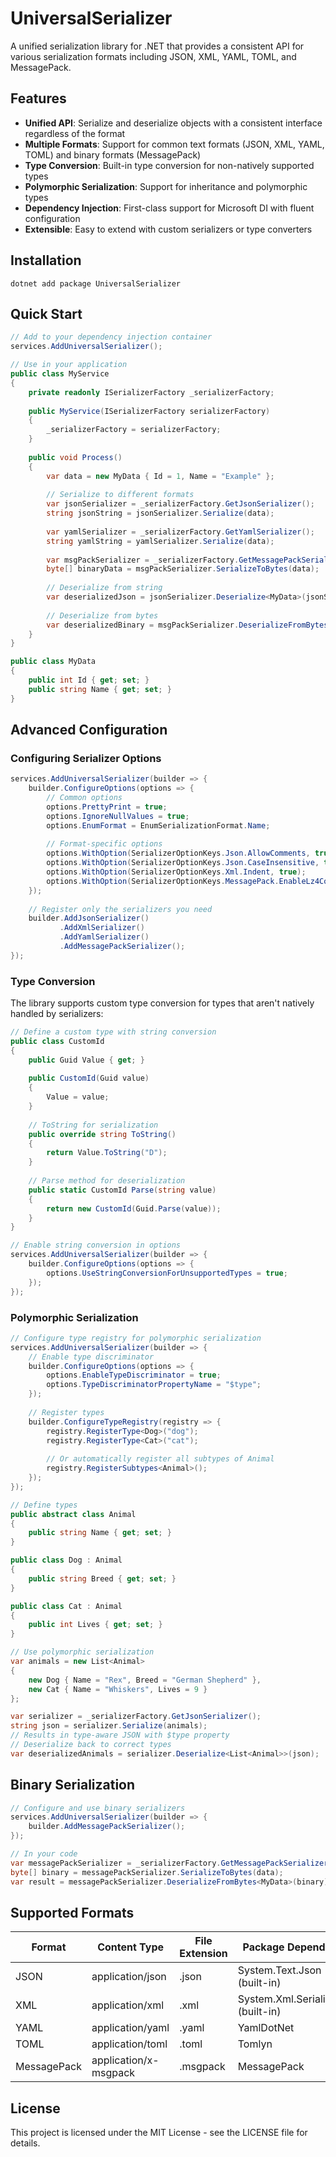 # UniversalSerializer

A unified serialization library for .NET that provides a consistent API for various serialization formats including JSON, XML, YAML, TOML, and MessagePack.

## Features

- **Unified API**: Serialize and deserialize objects with a consistent interface regardless of the format
- **Multiple Formats**: Support for common text formats (JSON, XML, YAML, TOML) and binary formats (MessagePack)
- **Type Conversion**: Built-in type conversion for non-natively supported types
- **Polymorphic Serialization**: Support for inheritance and polymorphic types
- **Dependency Injection**: First-class support for Microsoft DI with fluent configuration
- **Extensible**: Easy to extend with custom serializers or type converters

## Installation

```shell
dotnet add package UniversalSerializer
```

## Quick Start

```csharp
// Add to your dependency injection container
services.AddUniversalSerializer();

// Use in your application
public class MyService
{
    private readonly ISerializerFactory _serializerFactory;
    
    public MyService(ISerializerFactory serializerFactory)
    {
        _serializerFactory = serializerFactory;
    }
    
    public void Process()
    {
        var data = new MyData { Id = 1, Name = "Example" };
        
        // Serialize to different formats
        var jsonSerializer = _serializerFactory.GetJsonSerializer();
        string jsonString = jsonSerializer.Serialize(data);
        
        var yamlSerializer = _serializerFactory.GetYamlSerializer();
        string yamlString = yamlSerializer.Serialize(data);
        
        var msgPackSerializer = _serializerFactory.GetMessagePackSerializer();
        byte[] binaryData = msgPackSerializer.SerializeToBytes(data);
        
        // Deserialize from string
        var deserializedJson = jsonSerializer.Deserialize<MyData>(jsonString);
        
        // Deserialize from bytes
        var deserializedBinary = msgPackSerializer.DeserializeFromBytes<MyData>(binaryData);
    }
}

public class MyData
{
    public int Id { get; set; }
    public string Name { get; set; }
}
```

## Advanced Configuration

### Configuring Serializer Options

```csharp
services.AddUniversalSerializer(builder => {
    builder.ConfigureOptions(options => {
        // Common options
        options.PrettyPrint = true;
        options.IgnoreNullValues = true;
        options.EnumFormat = EnumSerializationFormat.Name;
        
        // Format-specific options
        options.WithOption(SerializerOptionKeys.Json.AllowComments, true);
        options.WithOption(SerializerOptionKeys.Json.CaseInsensitive, true);
        options.WithOption(SerializerOptionKeys.Xml.Indent, true);
        options.WithOption(SerializerOptionKeys.MessagePack.EnableLz4Compression, true);
    });
    
    // Register only the serializers you need
    builder.AddJsonSerializer()
           .AddXmlSerializer()
           .AddYamlSerializer()
           .AddMessagePackSerializer();
});
```

### Type Conversion

The library supports custom type conversion for types that aren't natively handled by serializers:

```csharp
// Define a custom type with string conversion
public class CustomId
{
    public Guid Value { get; }
    
    public CustomId(Guid value)
    {
        Value = value;
    }
    
    // ToString for serialization
    public override string ToString()
    {
        return Value.ToString("D");
    }
    
    // Parse method for deserialization
    public static CustomId Parse(string value)
    {
        return new CustomId(Guid.Parse(value));
    }
}

// Enable string conversion in options
services.AddUniversalSerializer(builder => {
    builder.ConfigureOptions(options => {
        options.UseStringConversionForUnsupportedTypes = true;
    });
});
```

### Polymorphic Serialization

```csharp
// Configure type registry for polymorphic serialization
services.AddUniversalSerializer(builder => {
    // Enable type discriminator
    builder.ConfigureOptions(options => {
        options.EnableTypeDiscriminator = true;
        options.TypeDiscriminatorPropertyName = "$type";
    });
    
    // Register types
    builder.ConfigureTypeRegistry(registry => {
        registry.RegisterType<Dog>("dog");
        registry.RegisterType<Cat>("cat");
        
        // Or automatically register all subtypes of Animal
        registry.RegisterSubtypes<Animal>();
    });
});

// Define types
public abstract class Animal
{
    public string Name { get; set; }
}

public class Dog : Animal
{
    public string Breed { get; set; }
}

public class Cat : Animal
{
    public int Lives { get; set; }
}

// Use polymorphic serialization
var animals = new List<Animal>
{
    new Dog { Name = "Rex", Breed = "German Shepherd" },
    new Cat { Name = "Whiskers", Lives = 9 }
};

var serializer = _serializerFactory.GetJsonSerializer();
string json = serializer.Serialize(animals);
// Results in type-aware JSON with $type property
// Deserialize back to correct types
var deserializedAnimals = serializer.Deserialize<List<Animal>>(json);
```

## Binary Serialization

```csharp
// Configure and use binary serializers
services.AddUniversalSerializer(builder => {
    builder.AddMessagePackSerializer();
});

// In your code
var messagePackSerializer = _serializerFactory.GetMessagePackSerializer();
byte[] binary = messagePackSerializer.SerializeToBytes(data);
var result = messagePackSerializer.DeserializeFromBytes<MyData>(binary);
```

## Supported Formats

| Format | Content Type | File Extension | Package Dependency |
|--------|-------------|----------------|-------------------|
| JSON | application/json | .json | System.Text.Json (built-in) |
| XML | application/xml | .xml | System.Xml.Serialization (built-in) |
| YAML | application/yaml | .yaml | YamlDotNet |
| TOML | application/toml | .toml | Tomlyn |
| MessagePack | application/x-msgpack | .msgpack | MessagePack |

## License

This project is licensed under the MIT License - see the LICENSE file for details.
